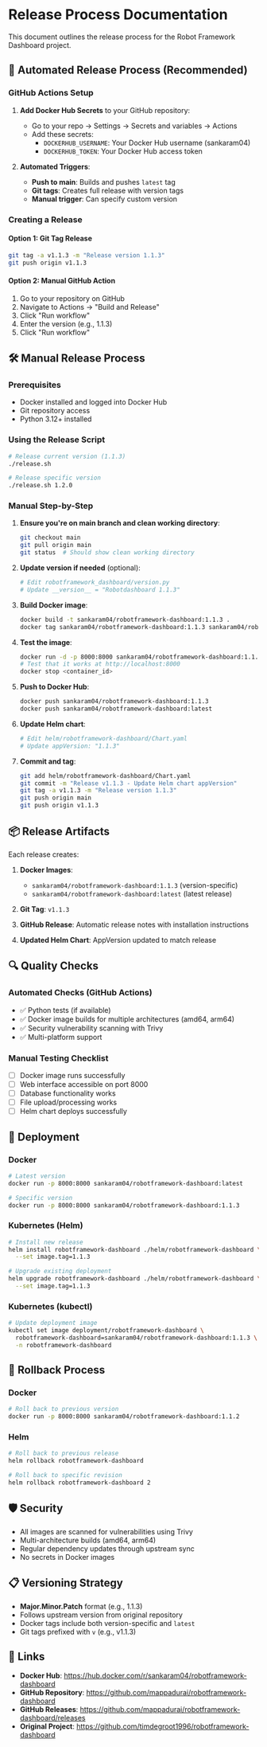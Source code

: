 # Release Process Documentation

This document outlines the release process for the Robot Framework Dashboard project.

## 🔄 Automated Release Process (Recommended)

### GitHub Actions Setup

1. **Add Docker Hub Secrets** to your GitHub repository:
   - Go to your repo → Settings → Secrets and variables → Actions
   - Add these secrets:
     - `DOCKERHUB_USERNAME`: Your Docker Hub username (sankaram04)
     - `DOCKERHUB_TOKEN`: Your Docker Hub access token

2. **Automated Triggers**:
   - **Push to main**: Builds and pushes `latest` tag
   - **Git tags**: Creates full release with version tags
   - **Manual trigger**: Can specify custom version

### Creating a Release

#### Option 1: Git Tag Release
```bash
git tag -a v1.1.3 -m "Release version 1.1.3"
git push origin v1.1.3
```

#### Option 2: Manual GitHub Action
1. Go to your repository on GitHub
2. Navigate to Actions → "Build and Release"
3. Click "Run workflow"
4. Enter the version (e.g., 1.1.3)
5. Click "Run workflow"

## 🛠️ Manual Release Process

### Prerequisites
- Docker installed and logged into Docker Hub
- Git repository access
- Python 3.12+ installed

### Using the Release Script
```bash
# Release current version (1.1.3)
./release.sh

# Release specific version
./release.sh 1.2.0
```

### Manual Step-by-Step

1. **Ensure you're on main branch and clean working directory**:
   ```bash
   git checkout main
   git pull origin main
   git status  # Should show clean working directory
   ```

2. **Update version if needed** (optional):
   ```bash
   # Edit robotframework_dashboard/version.py
   # Update __version__ = "Robotdashboard 1.1.3"
   ```

3. **Build Docker image**:
   ```bash
   docker build -t sankaram04/robotframework-dashboard:1.1.3 .
   docker tag sankaram04/robotframework-dashboard:1.1.3 sankaram04/robotframework-dashboard:latest
   ```

4. **Test the image**:
   ```bash
   docker run -d -p 8000:8000 sankaram04/robotframework-dashboard:1.1.3
   # Test that it works at http://localhost:8000
   docker stop <container_id>
   ```

5. **Push to Docker Hub**:
   ```bash
   docker push sankaram04/robotframework-dashboard:1.1.3
   docker push sankaram04/robotframework-dashboard:latest
   ```

6. **Update Helm chart**:
   ```bash
   # Edit helm/robotframework-dashboard/Chart.yaml
   # Update appVersion: "1.1.3"
   ```

7. **Commit and tag**:
   ```bash
   git add helm/robotframework-dashboard/Chart.yaml
   git commit -m "Release v1.1.3 - Update Helm chart appVersion"
   git tag -a v1.1.3 -m "Release version 1.1.3"
   git push origin main
   git push origin v1.1.3
   ```

## 📦 Release Artifacts

Each release creates:

1. **Docker Images**:
   - `sankaram04/robotframework-dashboard:1.1.3` (version-specific)
   - `sankaram04/robotframework-dashboard:latest` (latest release)

2. **Git Tag**: `v1.1.3`

3. **GitHub Release**: Automatic release notes with installation instructions

4. **Updated Helm Chart**: AppVersion updated to match release

## 🔍 Quality Checks

### Automated Checks (GitHub Actions)
- ✅ Python tests (if available)
- ✅ Docker image builds for multiple architectures (amd64, arm64)
- ✅ Security vulnerability scanning with Trivy
- ✅ Multi-platform support

### Manual Testing Checklist
- [ ] Docker image runs successfully
- [ ] Web interface accessible on port 8000
- [ ] Database functionality works
- [ ] File upload/processing works
- [ ] Helm chart deploys successfully

## 🚀 Deployment

### Docker
```bash
# Latest version
docker run -p 8000:8000 sankaram04/robotframework-dashboard:latest

# Specific version
docker run -p 8000:8000 sankaram04/robotframework-dashboard:1.1.3
```

### Kubernetes (Helm)
```bash
# Install new release
helm install robotframework-dashboard ./helm/robotframework-dashboard \
  --set image.tag=1.1.3

# Upgrade existing deployment
helm upgrade robotframework-dashboard ./helm/robotframework-dashboard \
  --set image.tag=1.1.3
```

### Kubernetes (kubectl)
```bash
# Update deployment image
kubectl set image deployment/robotframework-dashboard \
  robotframework-dashboard=sankaram04/robotframework-dashboard:1.1.3 \
  -n robotframework-dashboard
```

## 🔄 Rollback Process

### Docker
```bash
# Roll back to previous version
docker run -p 8000:8000 sankaram04/robotframework-dashboard:1.1.2
```

### Helm
```bash
# Roll back to previous release
helm rollback robotframework-dashboard

# Roll back to specific revision
helm rollback robotframework-dashboard 2
```

## 🛡️ Security

- All images are scanned for vulnerabilities using Trivy
- Multi-architecture builds (amd64, arm64)
- Regular dependency updates through upstream sync
- No secrets in Docker images

## 📋 Versioning Strategy

- **Major.Minor.Patch** format (e.g., 1.1.3)
- Follows upstream version from original repository
- Docker tags include both version-specific and `latest`
- Git tags prefixed with `v` (e.g., v1.1.3)

## 🔗 Links

- **Docker Hub**: https://hub.docker.com/r/sankaram04/robotframework-dashboard
- **GitHub Repository**: https://github.com/mappadurai/robotframework-dashboard
- **GitHub Releases**: https://github.com/mappadurai/robotframework-dashboard/releases
- **Original Project**: https://github.com/timdegroot1996/robotframework-dashboard
